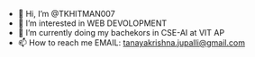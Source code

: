 - 👋 Hi, I’m @TKHITMAN007
- 👀 I’m interested in WEB DEVOLOPMENT
- 🌱 I’m currently doing my bachekors in CSE-AI at VIT AP
- 📫 How to reach me 
EMAIL: tanayakrishna.jupalli@gmail.com

<!---
TKHITMAN007/TKHITMAN007 is a ✨ special ✨ repository because its `README.md` (this file) appears on your GitHub profile.
You can click the Preview link to take a look at your changes.
--->
